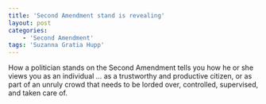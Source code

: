 ```yaml
---
title: 'Second Amendment stand is revealing'
layout: post
categories:
    - 'Second Amendment'
tags: 'Suzanna Gratia Hupp'
---
```


How a politician stands on the Second Amendment tells you how he or she views you as an individual … as a trustworthy and productive citizen, or as part of an unruly crowd that needs to be lorded over, controlled, supervised, and taken care of.